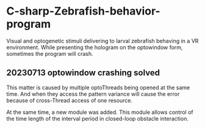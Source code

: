 # C-sharp-Zebrafish-behavior-program
Visual and optogenetic stimuli delivering to larval zebrafish behaving in a VR environment.
While presenting the hologram on the optowindow form, sometimes the program will crash.

## 20230713 optowindow crashing solved
This matter is caused by multiple optoThreads being opened at the same time. And when they access the pattern variance will cause the error because of cross-Thread access of one resource.

At the same time, a new module was added. This module allows control of the time length of the interval period in closed-loop obstacle interaction.
